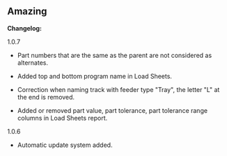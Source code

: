 ## Amazing

**Changelog:**

1.0.7

- Part numbers that are the same as the parent are not considered as alternates.
    
- Added top and bottom program name in Load Sheets.
    
- Correction when naming track with feeder type "Tray", the letter "L" at the end is removed.
    
- Added or removed part value, part tolerance, part tolerance range columns in Load Sheets report.
    

1.0.6

- Automatic update system added.